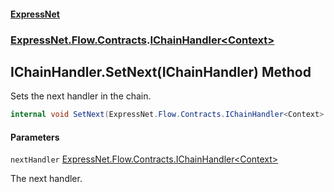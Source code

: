 #### [ExpressNet](ExpressNet.md 'ExpressNet')
### [ExpressNet.Flow.Contracts](ExpressNet.Flow.Contracts.md 'ExpressNet.Flow.Contracts').[IChainHandler&lt;Context&gt;](ExpressNet.Flow.Contracts.IChainHandler_Context_.md 'ExpressNet.Flow.Contracts.IChainHandler<Context>')

## IChainHandler<Context>.SetNext(IChainHandler<Context>) Method

Sets the next handler in the chain.

```csharp
internal void SetNext(ExpressNet.Flow.Contracts.IChainHandler<Context> nextHandler);
```
#### Parameters

<a name='ExpressNet.Flow.Contracts.IChainHandler_Context_.SetNext(ExpressNet.Flow.Contracts.IChainHandler_Context_).nextHandler'></a>

`nextHandler` [ExpressNet.Flow.Contracts.IChainHandler&lt;](ExpressNet.Flow.Contracts.IChainHandler_Context_.md 'ExpressNet.Flow.Contracts.IChainHandler<Context>')[Context](ExpressNet.Flow.Contracts.IChainHandler_Context_.md#ExpressNet.Flow.Contracts.IChainHandler_Context_.Context 'ExpressNet.Flow.Contracts.IChainHandler<Context>.Context')[&gt;](ExpressNet.Flow.Contracts.IChainHandler_Context_.md 'ExpressNet.Flow.Contracts.IChainHandler<Context>')

The next handler.